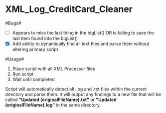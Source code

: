 # XML_Log_CreditCard_Cleaner

#Bugs#
- [ ] Appears to miss the last thing in the bigList() OR is failing to save the last item found into the bigList()
- [X] Add ability to dynamically find all text files and parse them without altering primary script

#Usage#

1. Place script with all XML Processor files
2. Run script
3. Wait until completed


Script will automatically detect all .log and .txt files within the current directory and parse them.
It will output any findings to a new file that will be called **"Updated (originalFileName).txt"** or **"Updated (originalFileName).log"** in the same directory.


